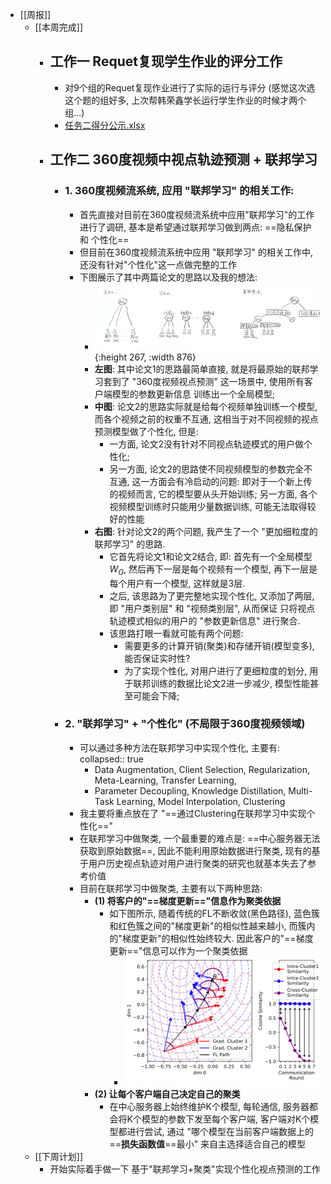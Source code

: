 - [[周报]]
	- [[本周完成]]
		- ## 工作一  Requet复现学生作业的评分工作
			- 对9个组的Requet复现作业进行了实际的运行与评分 (感觉这次选这个题的组好多, 上次帮韩荣鑫学长运行学生作业的时候才两个组...)
			- [任务二得分公示.xlsx](../assets/任务二得分公示_1671881690043_0.xlsx)
		- ## 工作二  360度视频中视点轨迹预测 + 联邦学习
			- ### 1. 360度视频流系统, 应用 "联邦学习" 的相关工作:
				- 首先直接对目前在360度视频流系统中应用"联邦学习"的工作进行了调研, 基本是希望通过联邦学习做到两点: ==隐私保护 和 个性化==
				- 但目前在360度视频流系统中应用 "联邦学习" 的相关工作中, 还没有针对"个性化"这一点做完整的工作
				- 下图展示了其中两篇论文的思路以及我的想法:
					- ![59adab53c515c396abd1b41f01fb67f.jpg](../assets/59adab53c515c396abd1b41f01fb67f_1671890267588_0.jpg){:height 267, :width 876}
					- **左图**: 其中论文1的思路最简单直接, 就是将最原始的联邦学习套到了 "360度视频视点预测" 这一场景中, 使用所有客户端模型的参数更新信息 训练出一个全局模型;
					- **中图**: 论文2的思路实际就是给每个视频单独训练一个模型, 而各个视频之前的权重不互通, 这相当于对不同视频的视点预测模型做了个性化, 但是:
						- 一方面, 论文2没有针对不同视点轨迹模式的用户做个性化;
						- 另一方面, 论文2的思路使不同视频模型的参数完全不互通, 这一方面会有冷启动的问题: 即对于一个新上传的视频而言, 它的模型要从头开始训练; 另一方面, 各个视频模型训练时只能用少量数据训练, 可能无法取得较好的性能
					- **右图**: 针对论文2的两个问题, 我产生了一个 "更加细粒度的联邦学习" 的思路.
						- 它首先将论文1和论文2结合, 即: 首先有一个全局模型 $W_G$, 然后再下一层是每个视频有一个模型, 再下一层是每个用户有一个模型, 这样就是3层.
						- 之后, 该思路为了更完整地实现个性化, 又添加了两层, 即 "用户类别层" 和 "视频类别层", 从而保证 只将视点轨迹模式相似的用户的 "参数更新信息" 进行聚合.
						- 该思路打眼一看就可能有两个问题:
							- 需要更多的计算开销(聚类)和存储开销(模型变多), 能否保证实时性?
							- 为了实现个性化, 对用户进行了更细粒度的划分, 用于联邦训练的数据比论文2进一步减少, 模型性能甚至可能会下降;
			- ### 2. "联邦学习" + "个性化" (不局限于360度视频领域)
				- 可以通过多种方法在联邦学习中实现个性化, 主要有:
				  collapsed:: true
					- Data Augmentation, Client Selection, Regularization, Meta-Learning, Transfer Learning,
					- Parameter Decoupling, Knowledge Distillation, Multi-Task Learning, Model Interpolation, Clustering
				- 我主要将重点放在了 "==通过Clustering在联邦学习中实现个性化=="
				- 在联邦学习中做聚类, 一个最重要的难点是: ==中心服务器无法获取到原始数据==, 因此不能利用原始数据进行聚类, 现有的基于用户历史视点轨迹对用户进行聚类的研究也就基本失去了参考价值
				- 目前在联邦学习中做聚类, 主要有以下两种思路:
					- **(1) 将客户的"==梯度更新=="信息作为聚类依据**
						- 如下图所示, 随着传统的FL不断收敛(黑色路径), 蓝色簇和红色簇之间的"梯度更新"的相似性越来越小, 而簇内的"梯度更新"的相似性始终较大. 因此客户的"==梯度更新=="信息可以作为一个聚类依据
							- ![image.png](../assets/image_1671887846908_0.png)
					- **(2) 让每个客户端自己决定自己的聚类**
						- 在中心服务器上始终维护K个模型, 每轮通信, 服务器都会将K个模型的参数下发至每个客户端, 客户端对K个模型都进行尝试, 通过 "哪个模型在当前客户端数据上的==**损失函数值**==最小" 来自主选择适合自己的模型
	- [[下周计划]]
		- 开始实际着手做一下 基于"联邦学习+聚类"实现个性化视点预测的工作